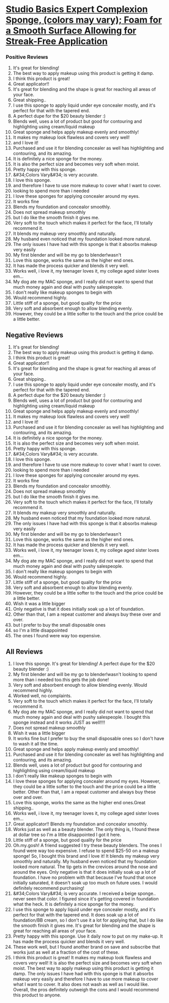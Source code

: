 # [Studio Basics Expert Complexion Sponge, (colors may vary); Foam for a Smooth Surface Allowing for Streak-Free Application](https://products.checkmycream.com/products/Studio-Basics-Expert-Complexion-Sponge-(colors-may-vary)-Foam-for-a-Smooth-Surface-Allowing-for-Streak-Free-Application.html)

### Positive Reviews

<ol>
      <li>It&#x27;s great for blending!</li>
      <li>The best way to apply makeup using this product is getting it damp.</li>
      <li>I think this product is great!</li>
      <li>Great applicator!!</li>
      <li>It&#x27;s great for blending and the shape is great for reaching all areas of your face.</li>
      <li>Great shipping..</li>
      <li>I use this sponge to apply liquid under eye concealer mostly, and it&#x27;s perfect for that with the tapered end.</li>
      <li>A perfect dupe for the $20 beauty blender :)</li>
      <li>Blends well, uses a lot of product but good for contouring and highlighting using cream/liquid makeup</li>
      <li>Great sponge and helps apply makeup evenly and smoothly!</li>
      <li>It makes my makeup look flawless and covers very well!</li>
      <li>and I love it!  </li>
      <li>Purchased and use it for blending concealer as well has highlighting and contouring, and its amazing.</li>
      <li>It is definitely a nice sponge for the money.</li>
      <li>It is also the perfect size and becomes very soft when moist.</li>
      <li>Pretty happy with this sponge.</li>
      <li>&amp;#34;Colors Vary&amp;#34; is very accurate.</li>
      <li>I love this sponge.</li>
      <li>and therefore I have to use more makeup to cover what I want to cover.</li>
      <li>looking to spend more than i needed</li>
      <li>I love these sponges for applying concealer around my eyes.</li>
      <li>It works fine</li>
      <li>Blends my foundation and concealor smoothly.</li>
      <li>Does not spread makeup smoothly</li>
      <li>but I do like the smooth finish it gives me.</li>
      <li>Very soft to the touch which makes it perfect for the face, I&#x27;ll totally recommend it.</li>
      <li>It blends my makeup very smoothly and naturally.  </li>
      <li>My husband even noticed that my foundation looked more natural.  </li>
      <li>The only issues I have had with this sponge is that it absorbs makeup very easily</li>
      <li>My first blender and will be my go to blender!wasn&#x27;t</li>
      <li>Love this sponge, works the same as the higher end ones.</li>
      <li>It has made the process quicker and blends it very well.</li>
      <li>Works well, i love it, my teenager loves it, my college aged sister loves em...</li>
      <li>My dog ate my MAC sponge, and I really did not want to spend that much money again and deal with pushy salespeople.</li>
      <li>I don&#x27;t really like makeup sponges to begin with</li>
      <li>Would recommend highly.</li>
      <li>Little stiff of a sponge, but good quality for the price</li>
      <li>Very soft and absorbent enough to allow blending evenly.</li>
      <li>However, they could be a little softer to the touch and the price could be a little better.</li>
</ol>


<h2>Negative Reviews</h2>
<ol>
<li> It&#x27;s great for blending!</li>
<li> The best way to apply makeup using this product is getting it damp.</li>
<li> I think this product is great!</li>
<li> Great applicator!!</li>
<li> It&#x27;s great for blending and the shape is great for reaching all areas of your face.</li>
<li> Great shipping..</li>
<li> I use this sponge to apply liquid under eye concealer mostly, and it&#x27;s perfect for that with the tapered end.</li>
<li> A perfect dupe for the $20 beauty blender :)</li>
<li> Blends well, uses a lot of product but good for contouring and highlighting using cream/liquid makeup</li>
<li> Great sponge and helps apply makeup evenly and smoothly!</li>
<li> It makes my makeup look flawless and covers very well!</li>
<li> and I love it!  </li>
<li> Purchased and use it for blending concealer as well has highlighting and contouring, and its amazing.</li>
<li> It is definitely a nice sponge for the money.</li>
<li> It is also the perfect size and becomes very soft when moist.</li>
<li> Pretty happy with this sponge.</li>
<li> &amp;#34;Colors Vary&amp;#34; is very accurate.</li>
<li> I love this sponge.</li>
<li> and therefore I have to use more makeup to cover what I want to cover.</li>
<li> looking to spend more than i needed</li>
<li> I love these sponges for applying concealer around my eyes.</li>
<li> It works fine</li>
<li> Blends my foundation and concealor smoothly.</li>
<li> Does not spread makeup smoothly</li>
<li> but I do like the smooth finish it gives me.</li>
<li> Very soft to the touch which makes it perfect for the face, I&#x27;ll totally recommend it.</li>
<li> It blends my makeup very smoothly and naturally.  </li>
<li> My husband even noticed that my foundation looked more natural.  </li>
<li> The only issues I have had with this sponge is that it absorbs makeup very easily</li>
<li> My first blender and will be my go to blender!wasn&#x27;t</li>
<li> Love this sponge, works the same as the higher end ones.</li>
<li> It has made the process quicker and blends it very well.</li>
<li> Works well, i love it, my teenager loves it, my college aged sister loves em...</li>
<li> My dog ate my MAC sponge, and I really did not want to spend that much money again and deal with pushy salespeople.</li>
<li> I don&#x27;t really like makeup sponges to begin with</li>
<li> Would recommend highly.</li>
<li> Little stiff of a sponge, but good quality for the price</li>
<li> Very soft and absorbent enough to allow blending evenly.</li>
<li> However, they could be a little softer to the touch and the price could be a little better.</li>
<li> Wish it was a little bigger</li>
<li> Only negative is that it does initially soak up a lot of foundation.  </li>
<li> Other than that, I am a repeat customer and always buy these over and over.</li>
<li> but I prefer to buy the small disposable ones</li>
<li> so I&#x27;m a little disappointed</li>
<li> The ones I found were way too expensive.  </li>
</ol>

<h2>All Reviews</h2>

<ol>
    <li> I love this sponge. It&#x27;s great for blending! A perfect dupe for the $20 beauty blender :)</li>
    <li> My first blender and will be my go to blender!wasn&#x27;t looking to spend more than i needed too.this gets the job done!</li>
    <li> Very soft and absorbent enough to allow blending evenly. Would recommend highly.</li>
    <li> Worked well, no complaints.</li>
    <li> Very soft to the touch which makes it perfect for the face, I&#x27;ll totally recommend it.</li>
    <li> My dog ate my MAC sponge, and I really did not want to spend that much money again and deal with pushy salespeople. I bought this sponge instead and it works JUST as well!!!!</li>
    <li> Does not spread makeup smoothly</li>
    <li> Wish it was a little bigger</li>
    <li> It works fine but I prefer to buy the small disposable ones so I don&#x27;t have to wash it all the time.</li>
    <li> Great sponge and helps apply makeup evenly and smoothly!</li>
    <li> Purchased and use it for blending concealer as well has highlighting and contouring, and its amazing.</li>
    <li> Blends well, uses a lot of product but good for contouring and highlighting using cream/liquid makeup</li>
    <li> I don&#x27;t really like makeup sponges to begin with</li>
    <li> I love these sponges for applying concealer around my eyes. However, they could be a little softer to the touch and the price could be a little better. Other than that, I am a repeat customer and always buy these over and over.</li>
    <li> Love this sponge, works the same as the higher end ones.Great shipping..</li>
    <li> Works well, i love it, my teenager loves it, my college aged sister loves em...</li>
    <li> Great applicator!! Blends my foundation and concealor smoothly.</li>
    <li> Works just as well as a beauty blender. The only thing is, I found these at dollar tree so I&#x27;m a little disappointed I got it here.</li>
    <li> Little stiff of a sponge, but good quality for the price</li>
    <li> Oh.my.gosh!  A friend suggested I try these beauty blenders.  The ones I found were way too expensive.  I refuse to spend $25-50 on a makeup sponge!  So, I bought this brand and I love it!  It blends my makeup very smoothly and naturally.  My husband even noticed that my foundation looked more natural.  The tip gets in the crevices around the nose and around the eyes.  Only negative is that it does initially soak up a lot of foundation.  I have no problem with that because I&#x27;ve found that once initially saturated, it doesn&#x27;t soak up too much on future uses.  I would definitely recommend purchasing!</li>
    <li> &amp;#34;Colors Vary&amp;#34; is very accurate. I received a beige sponge.. never seen that color.  I figured since it&#x27;s getting covered in foundation what the heck. It is definitely a nice sponge for the money.</li>
    <li> I use this sponge to apply liquid under eye concealer mostly, and it&#x27;s perfect for that with the tapered end. It does soak up a lot of foundation/BB cream, so I don&#x27;t use it a lot for applying that, but I do like the smooth finish it gives me. It&#x27;s great for blending and the shape is great for reaching all areas of your face.</li>
    <li> Pretty happy with this sponge. Use it daily now to put on my make-up. It has made the process quicker and blends it very well.</li>
    <li> These work well, but I found another brand on save and subscribe that works just as well at a fraction of the cost of these.</li>
    <li> I think this product is great! It makes my makeup look flawless and covers very well! It is also the perfect size and becomes very soft when moist. The best way to apply makeup using this product is getting it damp. The only issues I have had with this sponge is that it absorbs makeup very easily and therefore I have to use more makeup to cover what I want to cover. It also does not wash as well as I would like. Overall, the pros definitely outweigh the cons and I would recommend this product to anyone.</li>
</ol>




